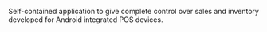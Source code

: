 Self-contained application to give complete control over sales and inventory developed for Android integrated POS devices.
